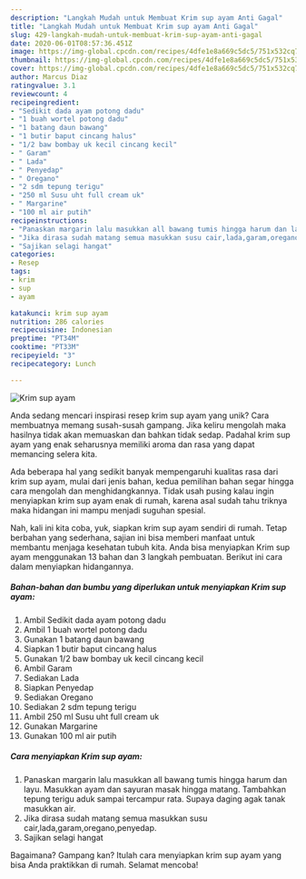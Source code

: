 ```yaml
---
description: "Langkah Mudah untuk Membuat Krim sup ayam Anti Gagal"
title: "Langkah Mudah untuk Membuat Krim sup ayam Anti Gagal"
slug: 429-langkah-mudah-untuk-membuat-krim-sup-ayam-anti-gagal
date: 2020-06-01T08:57:36.451Z
image: https://img-global.cpcdn.com/recipes/4dfe1e8a669c5dc5/751x532cq70/krim-sup-ayam-foto-resep-utama.jpg
thumbnail: https://img-global.cpcdn.com/recipes/4dfe1e8a669c5dc5/751x532cq70/krim-sup-ayam-foto-resep-utama.jpg
cover: https://img-global.cpcdn.com/recipes/4dfe1e8a669c5dc5/751x532cq70/krim-sup-ayam-foto-resep-utama.jpg
author: Marcus Diaz
ratingvalue: 3.1
reviewcount: 4
recipeingredient:
- "Sedikit dada ayam potong dadu"
- "1 buah wortel potong dadu"
- "1 batang daun bawang"
- "1 butir baput cincang halus"
- "1/2 baw bombay uk kecil cincang kecil"
- " Garam"
- " Lada"
- " Penyedap"
- " Oregano"
- "2 sdm tepung terigu"
- "250 ml Susu uht full cream uk"
- " Margarine"
- "100 ml air putih"
recipeinstructions:
- "Panaskan margarin lalu masukkan all bawang tumis hingga harum dan layu. Masukkan ayam dan sayuran masak hingga matang. Tambahkan tepung terigu aduk sampai tercampur rata. Supaya daging agak tanak masukkan air."
- "Jika dirasa sudah matang semua masukkan susu cair,lada,garam,oregano,penyedap."
- "Sajikan selagi hangat"
categories:
- Resep
tags:
- krim
- sup
- ayam

katakunci: krim sup ayam 
nutrition: 286 calories
recipecuisine: Indonesian
preptime: "PT34M"
cooktime: "PT33M"
recipeyield: "3"
recipecategory: Lunch

---
```



![Krim sup ayam](https://img-global.cpcdn.com/recipes/4dfe1e8a669c5dc5/751x532cq70/krim-sup-ayam-foto-resep-utama.jpg)

Anda sedang mencari inspirasi resep krim sup ayam yang unik? Cara membuatnya memang susah-susah gampang. Jika keliru mengolah maka hasilnya tidak akan memuaskan dan bahkan tidak sedap. Padahal krim sup ayam yang enak seharusnya memiliki aroma dan rasa yang dapat memancing selera kita.



Ada beberapa hal yang sedikit banyak mempengaruhi kualitas rasa dari krim sup ayam, mulai dari jenis bahan, kedua pemilihan bahan segar hingga cara mengolah dan menghidangkannya. Tidak usah pusing kalau ingin menyiapkan krim sup ayam enak di rumah, karena asal sudah tahu triknya maka hidangan ini mampu menjadi suguhan spesial.


Nah, kali ini kita coba, yuk, siapkan krim sup ayam sendiri di rumah. Tetap berbahan yang sederhana, sajian ini bisa memberi manfaat untuk membantu menjaga kesehatan tubuh kita. Anda bisa menyiapkan Krim sup ayam menggunakan 13 bahan dan 3 langkah pembuatan. Berikut ini cara dalam menyiapkan hidangannya.

<!--inarticleads1-->

##### Bahan-bahan dan bumbu yang diperlukan untuk menyiapkan Krim sup ayam:

1. Ambil Sedikit dada ayam potong dadu
1. Ambil 1 buah wortel potong dadu
1. Gunakan 1 batang daun bawang
1. Siapkan 1 butir baput cincang halus
1. Gunakan 1/2 baw bombay uk kecil cincang kecil
1. Ambil  Garam
1. Sediakan  Lada
1. Siapkan  Penyedap
1. Sediakan  Oregano
1. Sediakan 2 sdm tepung terigu
1. Ambil 250 ml Susu uht full cream uk
1. Gunakan  Margarine
1. Gunakan 100 ml air putih




<!--inarticleads2-->

##### Cara menyiapkan Krim sup ayam:

1. Panaskan margarin lalu masukkan all bawang tumis hingga harum dan layu. Masukkan ayam dan sayuran masak hingga matang. Tambahkan tepung terigu aduk sampai tercampur rata. Supaya daging agak tanak masukkan air.
1. Jika dirasa sudah matang semua masukkan susu cair,lada,garam,oregano,penyedap.
1. Sajikan selagi hangat




Bagaimana? Gampang kan? Itulah cara menyiapkan krim sup ayam yang bisa Anda praktikkan di rumah. Selamat mencoba!

